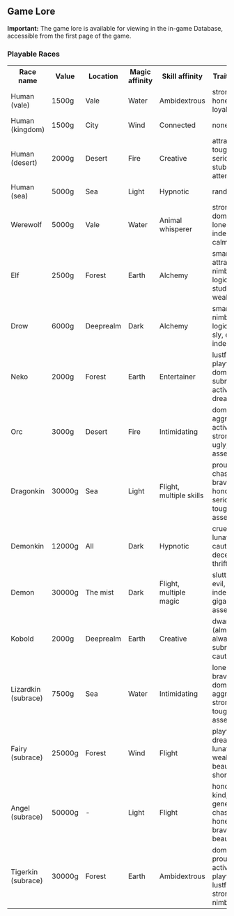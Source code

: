 ## Game Lore

**Important:**
The game lore is available for viewing in the in-game Database, accessible from the first page
of the game.

### Playable Races

<table>
  <tr>
    <th>Race name</th>
    <th>Value</th>
    <th>Location</th>
    <th>Magic affinity</th>
    <th>Skill affinity</th>
    <th>Trait affinity</th>
  </tr>
  <tr>
    <td>Human (vale)</td>
    <td>1500g</td>
    <td>Vale</td>
    <td>Water</td>
    <td>Ambidextrous</td>
    <td>strong, honest, loyal, brave</td>
  </tr>
  <tr>
    <td>Human (kingdom)</td>
    <td>1500g</td>
    <td>City</td>
    <td>Wind</td>
    <td>Connected</td>
    <td>none</td>
  </tr>
  <tr>
    <td>Human (desert)</td>
    <td>2000g</td>
    <td>Desert</td>
    <td>Fire</td>
    <td>Creative</td>
    <td>attractive, tough, serious, stubborn, attentive</td>
  </tr>
  <tr>
    <td>Human (sea)</td>
    <td>5000g</td>
    <td>Sea</td>
    <td>Light</td>
    <td>Hypnotic</td>
    <td>random</td>
  </tr>
  <tr>
    <td>Werewolf</td>
    <td>5000g</td>
    <td>Vale</td>
    <td>Water</td>
    <td>Animal whisperer</td>
    <td>strong, dominant, loner, independent, calm</td>
  </tr>
  <tr>
    <td>Elf</td>
    <td>2500g</td>
    <td>Forest</td>
    <td>Earth</td>
    <td>Alchemy</td>
    <td>smart, attractive, nimble, logical, studious, weak</td>
  </tr>
  <tr>
    <td>Drow</td>
    <td>6000g</td>
    <td>Deeprealm</td>
    <td>Dark</td>
    <td>Alchemy</td>
    <td>smart, nimble, logical, evil, sly, evil, independent</td>
  </tr>
  <tr>
    <td>Neko</td>
    <td>2000g</td>
    <td>Forest</td>
    <td>Earth</td>
    <td>Entertainer</td>
    <td>lustful, playful, dominant, submissive, active, dreamy</td>
  </tr>
  <tr>
    <td>Orc</td>
    <td>3000g</td>
    <td>Desert</td>
    <td>Fire</td>
    <td>Intimidating</td>
    <td>dominant, aggressive, active, tall, strong, slow, ugly, big assets</td>
  </tr>
  <tr>
    <td>Dragonkin</td>
    <td>30000g</td>
    <td>Sea</td>
    <td>Light</td>
    <td>Flight, multiple skills</td>
    <td>proud, chaste, brave, honorable, serious, tough, big assets</td>
  </tr>
  <tr>
    <td>Demonkin</td>
    <td>12000g</td>
    <td>All</td>
    <td>Dark</td>
    <td>Hypnotic</td>
    <td>cruel, evil, lunatic, cautious, deceitful, thrifty</td>
  </tr>
  <tr>
    <td>Demon</td>
    <td>30000g</td>
    <td>The mist</td>
    <td>Dark</td>
    <td>Flight, multiple magic</td>
    <td>slutty, cruel, evil, lunatic, independent, gigantic assets</td>
  </tr>
  <tr>
    <td>Kobold</td>
    <td>2000g</td>
    <td>Deeprealm</td>
    <td>Earth</td>
    <td>Creative</td>
    <td>dwarf (almost always), submissive, cautious</td>
  </tr>
  <tr>
    <td>Lizardkin (subrace)</td>
    <td>7500g</td>
    <td>Sea</td>
    <td>Water</td>
    <td>Intimidating</td>
    <td>loner, proud, brave, dominant, aggressive, strong, tall, tough, big assets</td>
  </tr>
  <tr>
    <td>Fairy (subrace)</td>
    <td>25000g</td>
    <td>Forest</td>
    <td>Wind</td>
    <td>Flight</td>
    <td>playful, dreamy, lunatic, weak, beautiful, short</td>
  </tr>
  <tr>
    <td>Angel (subrace)</td>
    <td>50000g</td>
    <td>-</td>
    <td>Light</td>
    <td>Flight</td>
    <td>honorable, kind, generous, chaste, honest, brave, loyal, beautiful</td>
  </tr>
  <tr>
    <td>Tigerkin (subrace)</td>
    <td>30000g</td>
    <td>Forest</td>
    <td>Earth</td>
    <td>Ambidextrous</td>
    <td>dominant, proud, active, playful, lustful, strong, nimble</td>
  </tr>
</table>
